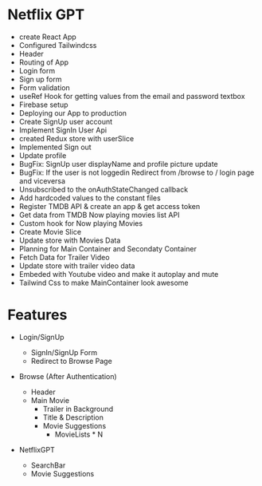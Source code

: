 # Netflix GPT

- create React App
- Configured Tailwindcss
- Header
- Routing of App
- Login form
- Sign up form
- Form validation
- useRef Hook for getting values from the email and password textbox
- Firebase setup
- Deploying our App to production
- Create SignUp user account
- Implement SignIn User Api
- created Redux store with userSlice
- Implemented Sign out
- Update profile
- BugFix: SignUp user displayName and profile picture update
- BugFix: If the user is not loggedin Redirect from /browse to / login page and viceversa
- Unsubscribed to the onAuthStateChanged callback
- Add hardcoded values to the constant files
- Register TMDB API & create an app & get access token
- Get data from TMDB Now playing movies list API
- Custom hook for Now playing Movies
- Create Movie Slice
- Update store with Movies Data
- Planning for Main Container and Secondaty Container
- Fetch Data for Trailer Video
- Update store with trailer video data
- Embeded with Youtube video and make it autoplay and mute
- Tailwind Css to make MainContainer look awesome

# Features

- Login/SignUp

  - SignIn/SignUp Form
  - Redirect to Browse Page

- Browse (After Authentication)

  - Header
  - Main Movie
    - Trailer in Background
    - Title & Description
    - Movie Suggestions
      - MovieLists \* N

- NetflixGPT
  - SearchBar
  - Movie Suggestions

